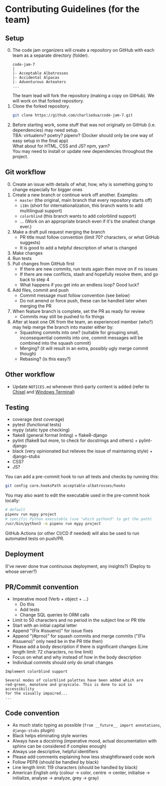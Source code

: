 # Contributing Guidelines (for the team)

## Setup

0. The code jam organizers will create a repository on GitHub with each team as a separate directory (folder).
    ```
    code-jam-7
    |
    |- Acceptable Albatrosses
    |- Accidental Alpacas
    |- Adventurous Anteaters
    ...
    ```
    The team lead will fork the repository (making a copy on GitHub). We will work on that forked repository.
1. Clone the forked repository.
    ```bash
    git clone https://github.com/charliedua/code-jam-7.git
    ```
2. Before starting work, some stuff that was not originally on GitHub (i.e. dependencies) may need setup.<br>
   TBA: virtualenv? poetry? pipenv? (Docker should only be one way of easy setup in the final app)<br>
   What about for HTML, CSS and JS? npm, yarn?<br>
   You may need to install or update new dependencies throughout the project.

## Git workflow

0. Create an issue with details of what, how, why is something going to change especially for bigger ones
1. Create a new branch or continue work off another. Examples:
    - `master` (the original, main branch that every repository starts off)
    - `i18n` (short for internationalization, this branch wants to add multilingual support)
    - `colorblind` (this branch wants to add colorblind support)
    - ... (Work on an appropriate branch even if it's the smallest change ever.)
2. Make a draft pull request merging the branch
    - PR title must follow convention (limit 70? characters, or what GitHub suggests)
    - It is good to add a helpful description of what is changed
3. Make changes
4. Run tests
5. Pull changes from GitHub first
    - If there are new commits, run tests again then move on if no issues
    - If there are new conflicts, stash and hopefully resolve them, and go back to step 4
    - What happens if you get into an endless loop? Good luck?
6. Add files, commit and push
    - Commit message must follow convention (see below)
    - Do not amend or force push, these can be handled later when merging the PR
7. When feature branch is complete, set the PR as ready for review
    - Commits may still be pushed to fix things
8. After at least one OK from the team, an experienced member (who?) may help merge the branch into master either by:
    - Squashing commits into one?
      (suitable for grouping small, inconsequential commits into one,
      commit messages will be combined into the squash commit)
    - Merging? (it will result in an extra, possibly ugly merge commit though)
    - Rebasing? (is this easy?)

## Other workflow

-   Update `NOTICES.md` whenever third-party content is added
    (refer to [Chisel][chisel-url] and [Windows Terminal][terminal-url])

[chisel-url]: https://github.com/salt-die/Chisel
[terminal-url]: https://github.com/microsoft/terminal/blob/master/NOTICE.md

## Testing

-   coverage (test coverage)
-   pytest (functional tests)
-   mypy (static type checking)
-   flake8 (general format linting) + flake8-django
-   pylint (flake8 but more, to check for docstrings and others) + pylint-django
-   black (very opinionated but relieves the issue of maintaining style) + django-stubs
-   CSS?
-   JS?

You can add a pre-commit hook to run all tests and checks by running this:

```bash
git config core.hooksPath acceptable-albatrosses/hooks
```

You may also want to edit the executable used in the pre-commit hook locally:

```bash
# default
pipenv run mypy project
# specific Python executable (use "which python3" to get the path)
/usr/bin/python3 -m pipenv run mypy project
```

GitHub Actions (or other CI/CD if needed) will also be used to run automated tests on push/PR.

## Deployment

(I've never done true continuous deployment, any insights?)
(Deploy to whose server?)

## PR/Commit convention

-   Imperative mood (Verb + object + ...)
    -   Do this
    -   Add tests
    -   Change SQL queries to ORM calls
-   Limit to 50 characters and no period in the subject line or PR title
-   Start with an initial capital letter
-   Append "(Fix #issueno)" for issue fixes
-   Append "(#prno)" for squash commits and merge commits ("(Fix #issueno)" only need be in the PR title then)
-   Please add a body description if there is significant changes (Line length limit: 72 characters, no line limit)
-   Focus on what and why instead of how in the body description
-   Individual commits should only do small changes

```
Implement colorblind support

Several modes of colorblind palettes have been added which are
red-green, monotone and grayscale. This is done to aid in accessibility
for the visually impaired...
...
```

## Code convention

-   As much static typing as possible (`from __future__ import annotations`, `django-stubs` plugin)
-   Black helps eliminating style worries
-   Always have a docstring (imperative mood, actual documentation with sphinx can be considered if complex enough)
-   Always use descriptive, helpful identifiers
-   Please add comments explaining how less straightforward code work
-   Follow PEP8 (should be handled by black)
-   Line length limit: 119 characters (should be handled by black)
-   American English only (colour → color, centre → center, initialise → initialize, analyse → analyze, grey → gray)
